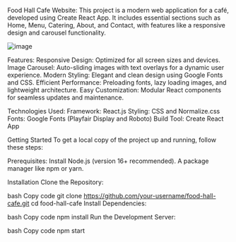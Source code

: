 Food Hall Cafe Website:
This project is a modern web application for a café, developed using Create React App. It includes essential sections such as Home, Menu, Catering, About, and Contact, with features like a responsive design and carousel functionality.

![image](https://github.com/user-attachments/assets/b82e68d9-c3f3-4067-9939-30d6a4e8c828)

Features:
Responsive Design: Optimized for all screen sizes and devices.
Image Carousel: Auto-sliding images with text overlays for a dynamic user experience.
Modern Styling: Elegant and clean design using Google Fonts and CSS.
Efficient Performance: Preloading fonts, lazy loading images, and lightweight architecture.
Easy Customization: Modular React components for seamless updates and maintenance.

Technologies Used:
Framework: React.js
Styling: CSS and Normalize.css
Fonts: Google Fonts (Playfair Display and Roboto)
Build Tool: Create React App

Getting Started
To get a local copy of the project up and running, follow these steps:

Prerequisites:
Install Node.js (version 16+ recommended).
A package manager like npm or yarn.

Installation
Clone the Repository:

bash
Copy code
git clone https://github.com/your-username/food-hall-cafe.git
cd food-hall-cafe
Install Dependencies:

bash
Copy code
npm install
Run the Development Server:

bash
Copy code
npm start
